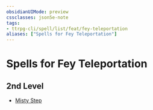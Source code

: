 ```yaml
---
obsidianUIMode: preview
cssclasses: json5e-note
tags:
- ttrpg-cli/spell/list/feat/fey-teleportation
aliases: ["Spells for Fey Teleportation"]
---
```

# Spells for Fey Teleportation

## 2nd Level

- [Misty Step](3-Mechanics/CLI/spells/misty-step.md "PHB")
